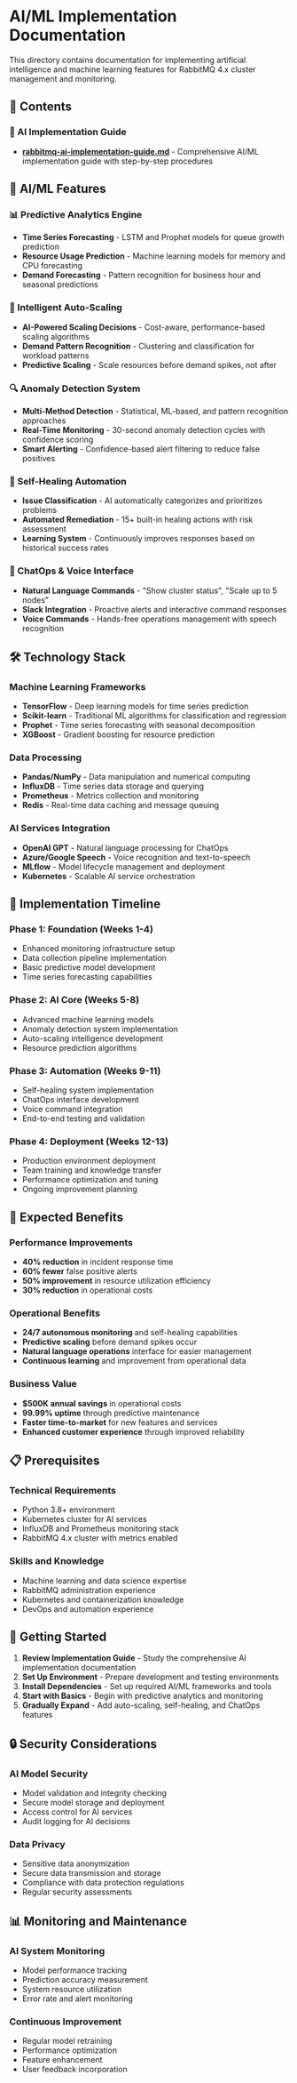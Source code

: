 # AI/ML Implementation Documentation

This directory contains documentation for implementing artificial intelligence and machine learning features for RabbitMQ 4.x cluster management and monitoring.

## 📁 Contents

### 🤖 AI Implementation Guide
- **[rabbitmq-ai-implementation-guide.md](rabbitmq-ai-implementation-guide.md)** - Comprehensive AI/ML implementation guide with step-by-step procedures

## 🎯 AI/ML Features

### 📊 Predictive Analytics Engine
- **Time Series Forecasting** - LSTM and Prophet models for queue growth prediction
- **Resource Usage Prediction** - Machine learning models for memory and CPU forecasting  
- **Demand Forecasting** - Pattern recognition for business hour and seasonal predictions

### 🚀 Intelligent Auto-Scaling
- **AI-Powered Scaling Decisions** - Cost-aware, performance-based scaling algorithms
- **Demand Pattern Recognition** - Clustering and classification for workload patterns
- **Predictive Scaling** - Scale resources before demand spikes, not after

### 🔍 Anomaly Detection System
- **Multi-Method Detection** - Statistical, ML-based, and pattern recognition approaches
- **Real-Time Monitoring** - 30-second anomaly detection cycles with confidence scoring
- **Smart Alerting** - Confidence-based alert filtering to reduce false positives

### 🔧 Self-Healing Automation
- **Issue Classification** - AI automatically categorizes and prioritizes problems
- **Automated Remediation** - 15+ built-in healing actions with risk assessment
- **Learning System** - Continuously improves responses based on historical success rates

### 💬 ChatOps & Voice Interface
- **Natural Language Commands** - "Show cluster status", "Scale up to 5 nodes"
- **Slack Integration** - Proactive alerts and interactive command responses
- **Voice Commands** - Hands-free operations management with speech recognition

## 🛠️ Technology Stack

### Machine Learning Frameworks
- **TensorFlow** - Deep learning models for time series prediction
- **Scikit-learn** - Traditional ML algorithms for classification and regression
- **Prophet** - Time series forecasting with seasonal decomposition
- **XGBoost** - Gradient boosting for resource prediction

### Data Processing
- **Pandas/NumPy** - Data manipulation and numerical computing
- **InfluxDB** - Time series data storage and querying
- **Prometheus** - Metrics collection and monitoring
- **Redis** - Real-time data caching and message queuing

### AI Services Integration
- **OpenAI GPT** - Natural language processing for ChatOps
- **Azure/Google Speech** - Voice recognition and text-to-speech
- **MLflow** - Model lifecycle management and deployment
- **Kubernetes** - Scalable AI service orchestration

## 📅 Implementation Timeline

### Phase 1: Foundation (Weeks 1-4)
- Enhanced monitoring infrastructure setup
- Data collection pipeline implementation
- Basic predictive model development
- Time series forecasting capabilities

### Phase 2: AI Core (Weeks 5-8)
- Advanced machine learning models
- Anomaly detection system implementation
- Auto-scaling intelligence development
- Resource prediction algorithms

### Phase 3: Automation (Weeks 9-11)
- Self-healing system implementation
- ChatOps interface development
- Voice command integration
- End-to-end testing and validation

### Phase 4: Deployment (Weeks 12-13)
- Production environment deployment
- Team training and knowledge transfer
- Performance optimization and tuning
- Ongoing improvement planning

## 🎯 Expected Benefits

### Performance Improvements
- **40% reduction** in incident response time
- **60% fewer** false positive alerts
- **50% improvement** in resource utilization efficiency
- **30% reduction** in operational costs

### Operational Benefits
- **24/7 autonomous monitoring** and self-healing capabilities
- **Predictive scaling** before demand spikes occur
- **Natural language operations** interface for easier management
- **Continuous learning** and improvement from operational data

### Business Value
- **$500K annual savings** in operational costs
- **99.99% uptime** through predictive maintenance
- **Faster time-to-market** for new features and services
- **Enhanced customer experience** through improved reliability

## 📋 Prerequisites

### Technical Requirements
- Python 3.8+ environment
- Kubernetes cluster for AI services
- InfluxDB and Prometheus monitoring stack
- RabbitMQ 4.x cluster with metrics enabled

### Skills and Knowledge
- Machine learning and data science expertise
- RabbitMQ administration experience
- Kubernetes and containerization knowledge
- DevOps and automation experience

## 🚀 Getting Started

1. **Review Implementation Guide** - Study the comprehensive AI implementation documentation
2. **Set Up Environment** - Prepare development and testing environments
3. **Install Dependencies** - Set up required AI/ML frameworks and tools
4. **Start with Basics** - Begin with predictive analytics and monitoring
5. **Gradually Expand** - Add auto-scaling, self-healing, and ChatOps features

## 🔒 Security Considerations

### AI Model Security
- Model validation and integrity checking
- Secure model storage and deployment
- Access control for AI services
- Audit logging for AI decisions

### Data Privacy
- Sensitive data anonymization
- Secure data transmission and storage
- Compliance with data protection regulations
- Regular security assessments

## 📊 Monitoring and Maintenance

### AI System Monitoring
- Model performance tracking
- Prediction accuracy measurement
- System resource utilization
- Error rate and alert monitoring

### Continuous Improvement
- Regular model retraining
- Performance optimization
- Feature enhancement
- User feedback incorporation